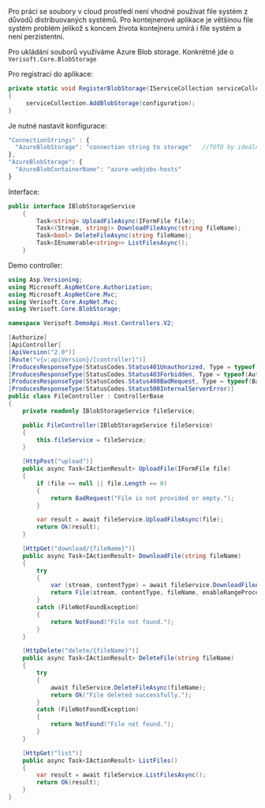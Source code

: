 Pro práci se soubory v cloud prostředí není vhodné používat file systém z důvodů distribuovaných systémů.
Pro kontejnerové aplikace je většinou file systém problém jelikož s koncem života kontejneru umírá i file systém a není perzistentní.

Pro ukládání souborů využíváme Azure Blob storage.
Konkrétně jde o `Verisoft.Core.BlobStorage`

Pro registraci do aplikace:
    
``` csharp
private static void RegisterBlobStorage(IServiceCollection serviceCollection, IConfiguration configuration)
{
     serviceCollection.AddBlobStorage(configuration);
}
```

Je nutné nastavit konfigurace:

``` js
"ConnectionStrings" : {
  "AzureBlobStorage": "connection string to storage"   //TOTO by ideálně mělo být v key vault
},
"AzureBlobStorage": {
  "AzureBlobContainerName": "azure-webjobs-hosts"
}
```

Interface:
    
``` csharp
public interface IBlobStorageService
    {
        Task<string> UploadFileAsync(IFormFile file);
        Task<(Stream, string)> DownloadFileAsync(string fileName);
        Task<bool> DeleteFileAsync(string fileName);
        Task<IEnumerable<string>> ListFilesAsync();
    }
```

Demo controller:
``` csharp
using Asp.Versioning;
using Microsoft.AspNetCore.Authorization;
using Microsoft.AspNetCore.Mvc;
using Verisoft.Core.AspNet.Mvc;
using Verisoft.Core.BlobStorage;

namespace Verisoft.DemoApi.Host.Controllers.V2;

[Authorize]
[ApiController]
[ApiVersion("2.0")]
[Route("v{v:apiVersion}/[controller]")]
[ProducesResponseType(StatusCodes.Status401Unauthorized, Type = typeof(UnauthorizedResult))]
[ProducesResponseType(StatusCodes.Status403Forbidden, Type = typeof(AuthorizationResult))]
[ProducesResponseType(StatusCodes.Status400BadRequest, Type = typeof(BadRequestResponse))]
[ProducesResponseType(StatusCodes.Status500InternalServerError)]
public class FileController : ControllerBase
{
    private readonly IBlobStorageService fileService;

    public FileController(IBlobStorageService fileService)
    {
        this.fileService = fileService;
    }

    [HttpPost("upload")]
    public async Task<IActionResult> UploadFile(IFormFile file)
    {
        if (file == null || file.Length == 0)
        {
            return BadRequest("File is not provided or empty.");
        }

        var result = await fileService.UploadFileAsync(file);
        return Ok(result);
    }

    [HttpGet("download/{fileName}")]
    public async Task<IActionResult> DownloadFile(string fileName)
    {
        try
        {
            var (stream, contentType) = await fileService.DownloadFileAsync(fileName);
            return File(stream, contentType, fileName, enableRangeProcessing: true);
        }
        catch (FileNotFoundException)
        {
            return NotFound("File not found.");
        }
    }

    [HttpDelete("delete/{fileName}")]
    public async Task<IActionResult> DeleteFile(string fileName)
    {
        try
        {
            await fileService.DeleteFileAsync(fileName);
            return Ok("File deleted successfully.");
        }
        catch (FileNotFoundException)
        {
            return NotFound("File not found.");
        }
    }

    [HttpGet("list")]
    public async Task<IActionResult> ListFiles()
    {
        var result = await fileService.ListFilesAsync();
        return Ok(result);
    }
}
```



